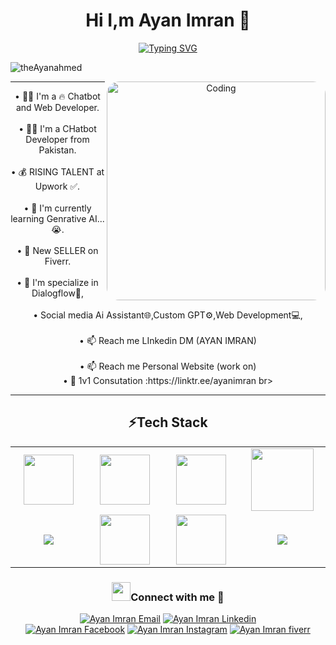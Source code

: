 
<div align =center>
<h1>Hi I,m Ayan Imran 👋</h1>
<a href="https://git.io/typing-svg"><img src="https://readme-typing-svg.herokuapp.com?font=Fira+Code&weight=600&size=28&duration=3800&pause=500&color=EB9C00&random=false&width=435&lines=%E2%9C%A8Chatbot+Developer%F0%9F%A4%96;%E2%9A%99%EF%B8%8FML%26NLP+Developer%F0%9F%91%A8%E2%80%8D%F0%9F%92%BB;%E2%9A%A1Mern+Stack+Developer%F0%9F%9A%80;%F0%9F%92%A1AI+Solutions+Provide%F0%9F%A4%96" alt="Typing SVG" /></a>
  <br>
  <p align="left"> <img src="https://komarev.com/ghpvc/?username=theAyanahmed&label=Profile%20views&color=0e75b6&style=flat" alt="theAyanahmed" /> </p>


<img align="right" alt="Coding" width="350"  style="border-radius:20px;"
	src="https://camo.githubusercontent.com/7de37139d0b4c1ce40865e799b446c0e963a3dd8fb68d239707237c40604fa3d/68747470733a2f2f63646e2e6472696262626c652e636f6d2f75736572732f3733303730332f73637265656e73686f74732f363538313234332f6176656e746f2e676966"/>


<hr>
• 💪🏻 I'm a 🔥 Chatbot and Web Developer.<br><br>
• 👨‍💻 I'm a CHatbot Developer from Pakistan.<br><br>
• 💰  RISING TALENT at Upwork ✅.<br> <br>
• 📗 I'm currently learning Genrative AI... 😭.<br><br>
• 💸 New SELLER on Fiverr.<br> <br>
• 🌊 I'm specialize in Dialogflow🤖,<br><br>
• Social media Ai Assistant🌐,Custom GPT⚙️,Web Development💻,<br><br>
• 📫 Reach me LInkedin DM (AYAN IMRAN)<br><br>
• 📫 Reach me Personal Website (work on)<br>
• 🤝 1v1 Consutation :https://linktr.ee/ayanimran br><br>


<hr>


<h2>⚡Tech Stack</h2>
<table width="100">
<tr>
    <td align='center' width="200">
        <img src="https://www.svgrepo.com/show/353648/dialogflow.svg" width="80">
    </td>
  <td align='center' width="200">
        <img src="https://upload.wikimedia.org/wikipedia/commons/thumb/c/cb/Google_Assistant_logo.svg/1200px-Google_Assistant_logo.svg.png"  width="80">
    </td>
 <td align='center' width="200">
        <img src="https://upload.wikimedia.org/wikipedia/commons/6/6a/JavaScript-logo.png" width="80">
    </td>
 <td align='center' width="200">
        <img src="https://fiverr-res.cloudinary.com/npm-assets/layout-server/fiverr-og-logo.5fd6463.png" width="100">
    </td>
</tr>
   
<tr>
    <td align='center' width="72">
       <img src ="https://w7.pngwing.com/pngs/201/90/png-transparent-logo-html-html5.png" style=flat-square&logo=javascript&logoColor=F0DB4F />
    </td>
    <td align='center'>
        <img src="https://upload.wikimedia.org/wikipedia/commons/thumb/4/4c/Typescript_logo_2020.svg/1200px-Typescript_logo_2020.svg.png" width="80">
    </td>
 <td align='center'>
        <img src="https://cdn.worldvectorlogo.com/logos/visual-studio-code-1.svg" width="80">
    </td>
     <td align='center'>
        <img src="https://cdn.pixabay.com/photo/2017/08/05/11/16/logo-2582747_1280.png">
    </td>
</tr>
 
    
</table>


  <h3 align="center" > <img src="https://media.giphy.com/media/iY8CRBdQXODJSCERIr/giphy.gif" width="30" height="30" style="margin-center: 10px;">Connect with me 🤝</h3>
  <p align="center">
 <div align="center"  class="icons-social" style="margin-center: 10px;">
<div>   
    <a href="mailto:ayanimranayanahmed@gmail.com" target="_blank"><img src="https://img.shields.io/badge/-Email-0D1117?style=for-the-badge&logo=protonmail&logoColor=0078FF" alt="Ayan Imran  Email"></a>
 <a href="https://www.linkedin.com/in/ayan-imran-chatbot-dev/" target="_blank"><img src="https://img.shields.io/badge/Linkedin-0D1117?style=for-the-badge&logo=linkedin&logoColor=0078ff" alt="Ayan Imran Linkedin"></a><br>
    <a href="https://www.facebook.com/profile.php?id=100086730668877" target="_blank"><img src="https://img.shields.io/badge/Facebook-0D1117?style=for-the-badge&logo=Facebook&logoColor=0078ff" alt="Ayan Imran Facebook"></a>
    <a href="https://www.instagram.com/ayanahmed3902/?hl=en" target="_blank"><img src="https://img.shields.io/badge/Instagram-0D1117?style=for-the-badge&logo=instagram&logoColor=0078ff" alt="Ayan Imran Instagram"></a>
    <a href="https://www.fiverr.com/ayan_programmar?up_rollout=true" target="_blank"><img src="https://img.shields.io/badge/Fiverr-0D1117?style=for-the-badge&logo=fiverr&logoColor=0078ff" alt="Ayan Imran fiverr"></a>
    <br>
</div>
</p>

<br>
